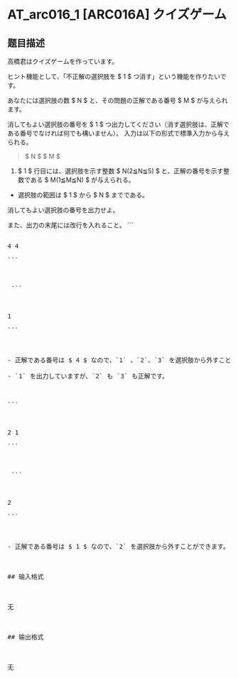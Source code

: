 # AT_arc016_1 [ARC016A] クイズゲーム

## 题目描述

[problemUrl]: https://atcoder.jp/contests/arc016/tasks/arc016_1

高橋君はクイズゲームを作っています。  
 ヒント機能として、「不正解の選択肢を $ 1 $ つ消す」という機能を作りたいです。  
 あなたには選択肢の数 $ N $ と、その問題の正解である番号 $ M $ が与えられます。  
 消してもよい選択肢の番号を $ 1 $ つ出力してください（消す選択肢は、正解である番号でなければ何でも構いません）。 入力は以下の形式で標準入力から与えられる。

> $ N $ $ M $

1. $ 1 $ 行目には、選択肢を示す整数 $ N(2≦N≦5) $ と、正解の番号を示す整数である $ M(1≦M≦N) $ が与えられる。

- 選択肢の範囲は $ 1 $ から $ N $ までである。
 
 消してもよい選択肢の番号を出力せよ。  
 また、出力の末尾には改行を入れること。 ```
<pre class="prettyprint linenums">
4 4
```

 ```
<pre class="prettyprint linenums">
1
```

- 正解である番号は $ 4 $ なので、`1` 、`2`、`3` を選択肢から外すことができます。
- `1` を出力していますが、`2` も `3` も正解です。
 
```
<pre class="prettyprint linenums">
2 1
```

 ```
<pre class="prettyprint linenums">
2
```

- 正解である番号は $ 1 $ なので、`2` を選択肢から外すことができます。

## 输入格式

无

## 输出格式

无
